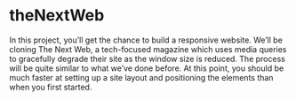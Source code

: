 # theNextWeb
In this project, you’ll get the chance to build a responsive website. We’ll be cloning The Next Web, a tech-focused magazine which uses media queries to gracefully degrade their site as the window size is reduced.  The process will be quite similar to what we’ve done before. At this point, you should be much faster at setting up a site layout and positioning the elements than when you first started.
